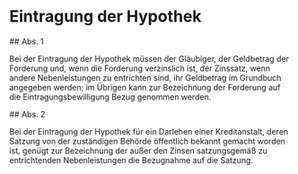 # Eintragung der Hypothek



\#\# Abs. 1

 Bei der Eintragung der Hypothek müssen der Gläubiger, der Geldbetrag der Forderung und, wenn die Forderung verzinslich ist, der Zinssatz, wenn andere Nebenleistungen zu entrichten sind, ihr Geldbetrag im Grundbuch angegeben werden; im Übrigen kann zur Bezeichnung der Forderung auf die Eintragungsbewilligung Bezug genommen werden.

\#\# Abs. 2

 Bei der Eintragung der Hypothek für ein Darlehen einer Kreditanstalt, deren Satzung von der zuständigen Behörde öffentlich bekannt gemacht worden ist, genügt zur Bezeichnung der außer den Zinsen satzungsgemäß zu entrichtenden Nebenleistungen die Bezugnahme auf die Satzung. 

